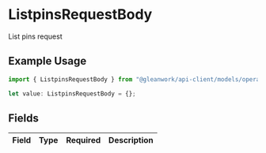 # ListpinsRequestBody

List pins request

## Example Usage

```typescript
import { ListpinsRequestBody } from "@gleanwork/api-client/models/operations";

let value: ListpinsRequestBody = {};
```

## Fields

| Field       | Type        | Required    | Description |
| ----------- | ----------- | ----------- | ----------- |